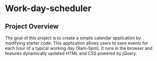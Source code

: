 # Work-day-scheduler

## Project Overview

The goal of this project is to create a simple calendar application by modifying starter code. This application allows users to save events for each hour of a typical working day (9am–5pm). It runs in the browser and features dynamically updated HTML and CSS powered by jQuery.
